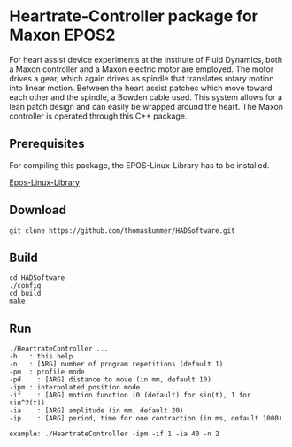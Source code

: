 # Heartrate-Controller package for Maxon EPOS2

For heart assist device experiments at the Institute of Fluid Dynamics, both a Maxon controller and a Maxon electric motor are employed. The motor drives a gear, which again drives as spindle that translates rotary motion into linear motion. Between the heart assist patches which move toward each other and the spindle, a Bowden cable used. This system allows for a lean patch design and can easily be wrapped around the heart. The Maxon controller is operated through this C++ package.

## Prerequisites

For compiling this package, the EPOS-Linux-Library has to be installed. 

[Epos-Linux-Library](https://www.maxonmotor.com/maxon/view/product/control/Positionierung/375711)


## Download

```
git clone https://github.com/thomaskummer/HADSoftware.git
```

## Build

```
cd HADSoftware
./config
cd build
make
```

## Run

```
./HeartrateController ...
-h   : this help
-n   : [ARG] number of program repetitions (default 1)
-pm  : profile mode
-pd    : [ARG] distance to move (in mm, default 10)
-ipm : interpolated position mode
-if    : [ARG] motion function (0 (default) for sin(t), 1 for sin^2(t))
-ia    : [ARG] amplitude (in mm, default 20)
-ip    : [ARG] period, time for one contraction (in ms, default 1000)

example: ./HeartrateController -ipm -if 1 -ia 40 -n 2
```
